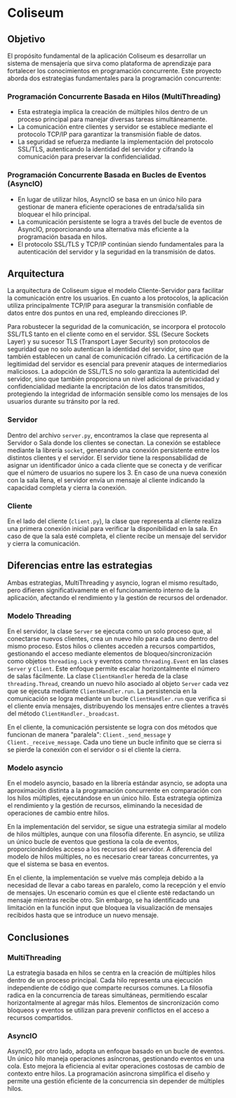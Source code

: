 # Coliseum

## Objetivo

El propósito fundamental de la aplicación Coliseum es desarrollar un sistema de mensajería que sirva como plataforma de aprendizaje para fortalecer los conocimientos en programación concurrente. Este proyecto aborda dos estrategias fundamentales para la programación concurrente:

### Programación Concurrente Basada en Hilos (MultiThreading)

- Esta estrategia implica la creación de múltiples hilos dentro de un proceso principal para manejar diversas tareas simultáneamente.
- La comunicación entre clientes y servidor se establece mediante el protocolo TCP/IP para garantizar la transmisión fiable de datos.
- La seguridad se refuerza mediante la implementación del protocolo SSL/TLS, autenticando la identidad del servidor y cifrando la comunicación para preservar la confidencialidad.

### Programación Concurrente Basada en Bucles de Eventos (AsyncIO)

- En lugar de utilizar hilos, AsyncIO se basa en un único hilo para gestionar de manera eficiente operaciones de entrada/salida sin bloquear el hilo principal.
- La comunicación persistente se logra a través del bucle de eventos de AsyncIO, proporcionando una alternativa más eficiente a la programación basada en hilos.
- El protocolo SSL/TLS y TCP/IP continúan siendo fundamentales para la autenticación del servidor y la seguridad en la transmisión de datos.

## Arquitectura

La arquitectura de Coliseum sigue el modelo Cliente-Servidor para facilitar la comunicación entre los usuarios. En cuanto a los protocolos, la aplicación utiliza principalmente TCP/IP para asegurar la transmisión confiable de datos entre dos puntos en una red, empleando direcciones IP.

Para robustecer la seguridad de la comunicación, se incorpora el protocolo SSL/TLS tanto en el cliente como en el servidor. SSL (Secure Sockets Layer) y su sucesor TLS (Transport Layer Security) son protocolos de seguridad que no solo autentican la identidad del servidor, sino que también establecen un canal de comunicación cifrado. La certificación de la legitimidad del servidor es esencial para prevenir ataques de intermediarios maliciosos. La adopción de SSL/TLS no solo garantiza la autenticidad del servidor, sino que también proporciona un nivel adicional de privacidad y confidencialidad mediante la encriptación de los datos transmitidos, protegiendo la integridad de información sensible como los mensajes de los usuarios durante su tránsito por la red.

### Servidor

Dentro del archivo `server.py`, encontramos la clase que representa al Servidor o Sala donde los clientes se conectan. La conexión se establece mediante la librería `socket`, generando una conexión persistente entre los distintos clientes y el servidor. El servidor tiene la responsabilidad de asignar un identificador único a cada cliente que se conecta y de verificar que el número de usuarios no supere los 3. En caso de una nueva conexión con la sala llena, el servidor envía un mensaje al cliente indicando la capacidad completa y cierra la conexión.

### Cliente

En el lado del cliente (`client.py`), la clase que representa al cliente realiza una primera conexión inicial para verificar la disponibilidad en la sala. En caso de que la sala esté completa, el cliente recibe un mensaje del servidor y cierra la comunicación.

## Diferencias entre las estrategias

Ambas estrategias, MultiThreading y asyncio, logran el mismo resultado, pero difieren significativamente en el funcionamiento interno de la aplicación, afectando el rendimiento y la gestión de recursos del ordenador.

### Modelo Threading

En el servidor, la clase `Server` se ejecuta como un solo proceso que, al conectarse nuevos clientes, crea un nuevo hilo para cada uno dentro del mismo proceso. Estos hilos o clientes acceden a recursos compartidos, gestionando el acceso mediante elementos de bloqueo/sincronización como objetos `threading.Lock` y eventos como `threading.Event` en las clases `Server` y `Client`. Este enfoque permite escalar horizontalmente el número de salas fácilmente. La clase `ClientHandler` hereda de la clase `threading.Thread`, creando un nuevo hilo asociado al objeto `Server` cada vez que se ejecuta mediante `ClientHandler.run`. La persistencia en la comunicación se logra mediante un bucle `ClientHandler.run` que verifica si el cliente envía mensajes, distribuyendo los mensajes entre clientes a través del método `ClientHandler._broadcast`.

En el cliente, la comunicación persistente se logra con dos métodos que funcionan de manera "paralela": `Client._send_message` y `Client._receive_message`. Cada uno tiene un bucle infinito que se cierra si se pierde la conexión con el servidor o si el cliente la cierra.

### Modelo asyncio

En el modelo asyncio, basado en la librería estándar asyncio, se adopta una aproximación distinta a la programación concurrente en comparación con los hilos múltiples, ejecutándose en un único hilo. Esta estrategia optimiza el rendimiento y la gestión de recursos, eliminando la necesidad de operaciones de cambio entre hilos.

En la implementación del servidor, se sigue una estrategia similar al modelo de hilos múltiples, aunque con una filosofía diferente. En asyncio, se utiliza un único bucle de eventos que gestiona la cola de eventos, proporcionándoles acceso a los recursos del servidor. A diferencia del modelo de hilos múltiples, no es necesario crear tareas concurrentes, ya que el sistema se basa en eventos.

En el cliente, la implementación se vuelve más compleja debido a la necesidad de llevar a cabo tareas en paralelo, como la recepción y el envío de mensajes. Un escenario común es que el cliente esté redactando un mensaje mientras recibe otro. Sin embargo, se ha identificado una limitación en la función input que bloquea la visualización de mensajes recibidos hasta que se introduce un nuevo mensaje.


## Conclusiones

### MultiThreading

La estrategia basada en hilos se centra en la creación de múltiples hilos dentro de un proceso principal. Cada hilo representa una ejecución independiente de código que comparte recursos comunes. La filosofía radica en la concurrencia de tareas simultáneas, permitiendo escalar horizontalmente al agregar más hilos. Elementos de sincronización como bloqueos y eventos se utilizan para prevenir conflictos en el acceso a recursos compartidos.

### AsyncIO

AsyncIO, por otro lado, adopta un enfoque basado en un bucle de eventos. Un único hilo maneja operaciones asíncronas, gestionando eventos en una cola. Esto mejora la eficiencia al evitar operaciones costosas de cambio de contexto entre hilos. La programación asíncrona simplifica el diseño y permite una gestión eficiente de la concurrencia sin depender de múltiples hilos.
